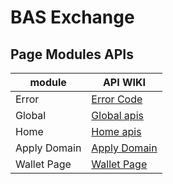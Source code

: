 # BAS Exchange


## Page Modules APIs

|  module  |  API WIKI  |
|  ----  |  ----  |
| Error  | [Error Code](./wiki/error-code.md)  |
| Global  | [Global apis](./wiki/global-api.md) |
| Home  | [Home apis](./wiki/home-api.md) |
| Apply Domain  | [Apply Domain](./wiki/apply-api.md)  |
| Wallet Page  | [Wallet Page](./wiki/wallet-api.md)  |

